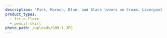 ```yaml
---
description: 'Pink, Maroon, Blue, and Black lowers on Cream. Liverpool'
product_types:
  - fit-n-flare
  - pencil-skirt
photo_path: /uploads/009-1.JPG
---
```

